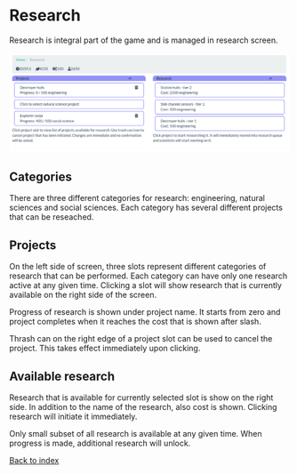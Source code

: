 Research
========

Research is integral part of the game and is managed in research screen.

![Research screen](img/research.png)

Categories
----------

There are three different categories for research: engineering,
natural sciences and social sciences. Each category has several different
projects that can be reseached.

Projects
--------

On the left side of screen, three slots represent different categories of
research that can be performed. Each category can have only one research
active at any given time. Clicking a slot will show research that is
currently available on the right side of the screen.

Progress of research is shown under project name. It starts from zero and
project completes when it reaches the cost that is shown after slash.

Thrash can on the right edge of a project slot can be used to cancel the
project. This takes effect immediately upon clicking.

Available research
------------------

Research that is available for currently selected slot is show on the right
side. In addition to the name of the research, also cost is shown. Clicking
research will initiate it immediately.

Only small subset of all research is available at any given time. When
progress is made, additional research will unlock.

[Back to index](index)